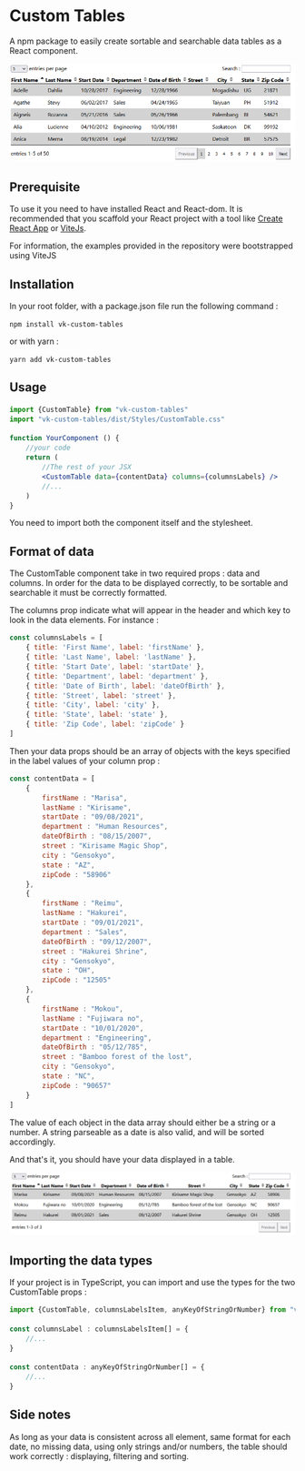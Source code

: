 # Custom Tables

A npm package to easily create sortable and searchable data tables as a React component.

![An example of a resulting table](readme-files/tableExample.png)

## Prerequisite

To use it you need to have installed React and React-dom.
It is recommended that you scaffold your React project with a tool like [Create React App](https://create-react-app.dev/) 
or [ViteJs](https://vitejs.dev/).

For information, the examples provided in the repository were bootstrapped using ViteJS

## Installation

In your root folder, with a package.json file run the following command :

`npm install vk-custom-tables`

or with yarn : 

`yarn add vk-custom-tables`

## Usage

```jsx
import {CustomTable} from "vk-custom-tables"
import "vk-custom-tables/dist/Styles/CustomTable.css" 

function YourComponent () {
    //your code
    return (
        //The rest of your JSX
        <CustomTable data={contentData} columns={columnsLabels} />
        //...
    )
}
```

You need to import both the component itself and the stylesheet.

## Format of data

The CustomTable component take in two required props : data and columns.
In order for the data to be displayed correctly, to be sortable and searchable 
it must be correctly formatted.

The columns prop indicate what will appear in the header and which key to look in the data elements. For instance :
```js
const columnsLabels = [
    { title: 'First Name', label: 'firstName' },
    { title: 'Last Name', label: 'lastName' },
    { title: 'Start Date', label: 'startDate' },
    { title: 'Department', label: 'department' },
    { title: 'Date of Birth', label: 'dateOfBirth' },
    { title: 'Street', label: 'street' },
    { title: 'City', label: 'city' },
    { title: 'State', label: 'state' },
    { title: 'Zip Code', label: 'zipCode' }
]
```

Then your data props should be an array of objects with the keys specified in the label values of your column prop :
````js
const contentData = [
    {
        firstName : "Marisa",
        lastName : "Kirisame",
        startDate : "09/08/2021",
        department : "Human Resources",
        dateOfBirth : "08/15/2007",
        street : "Kirisame Magic Shop",
        city : "Gensokyo",
        state : "AZ",
        zipCode : "58906"
    },
    {
        firstName : "Reimu",
        lastName : "Hakurei",
        startDate : "09/01/2021",
        department : "Sales",
        dateOfBirth : "09/12/2007",
        street : "Hakurei Shrine",
        city : "Gensokyo",
        state : "OH",
        zipCode : "12505"
    },
    {
        firstName : "Mokou",
        lastName : "Fujiwara no",
        startDate : "10/01/2020",
        department : "Engineering",
        dateOfBirth : "05/12/785",
        street : "Bamboo forest of the lost",
        city : "Gensokyo",
        state : "NC",
        zipCode : "90657"
    }
]
````
The value of each object in the data array should either be a string or a number. 
A string parseable as a date is also valid, and will be sorted accordingly.

And that's it, you should have your data displayed in a table.

![The resulting table with the above data](readme-files/smExampleTable.png)

## Importing the data types

If your project is in TypeScript, you can import and use the types for the two 
CustomTable props :

```js
import {CustomTable, columnsLabelsItem, anyKeyOfStringOrNumber} from "vk-custom-tables";

const columnsLabel : columnsLabelsItem[] = {
    //...
}

const contentData : anyKeyOfStringOrNumber[] = {
    //...
}
```

## Side notes

As long as your data is consistent across all element, same format for each date, no missing data, 
using only strings and/or numbers, the table should work correctly : displaying, filtering and sorting.